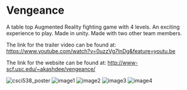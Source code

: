 # Vengeance
A table top Augmented Reality fighting game with 4 levels. An exciting experience to play. Made in unity.
Made with two other team members.

The link for the trailer video can be found at: https://www.youtube.com/watch?v=0uzzVg7lnDg&feature=youtu.be

The link for the website can be found at: http://www-scf.usc.edu/~akashdee/vengeance/


![csci538_poster](https://user-images.githubusercontent.com/38570609/49991410-d368a400-ff35-11e8-9e9d-204514ad2daf.jpg)
![image1](https://user-images.githubusercontent.com/38570609/49990411-66074400-ff32-11e8-842d-99bafdc5ca5e.jpg)
![image2](https://user-images.githubusercontent.com/38570609/49990412-66074400-ff32-11e8-947b-d4eee749b039.jpg)
![image3](https://user-images.githubusercontent.com/38570609/49990413-66074400-ff32-11e8-8d9c-f971b38bc42b.jpg)
![image4](https://user-images.githubusercontent.com/38570609/49990414-66074400-ff32-11e8-80df-4b2426cede84.jpg)

